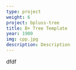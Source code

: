 ```yaml
---
type: project
weight: 6
project: bpluss-tree
title: B+ Tree Template
year: 1900
img: cpp.jpg
description: Description
---
```

dfdf